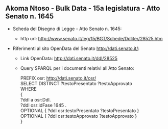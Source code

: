 ## Akoma Ntoso - Bulk Data - 15a legislatura - Atto Senato n. 1645 ##

* Scheda del Disegno di Legge - Atto Senato n. 1645:
	* http url: http://www.senato.it/leg/15/BGT/Schede/Ddliter/28525.htm

* Riferimenti al sito OpenData del Senato http://dati.senato.it/:
	* Link OpenData: http://dati.senato.it/ddl/28525
	* Query SPARQL per i documenti relativi all'Atto Senato:

        PREFIX osr: <http://dati.senato.it/osr/>  
		SELECT DISTINCT ?testoPresentato ?testoApprovato  
		WHERE  
		{  
		    ?ddl a osr:Ddl.  
		    ?ddl osr:idFase 1645 .  
		    OPTIONAL { ?ddl osr:testoPresentato ?testoPresentato }  
		    OPTIONAL { ?ddl osr:testoApprovato ?testoApprovato }  
		}
		